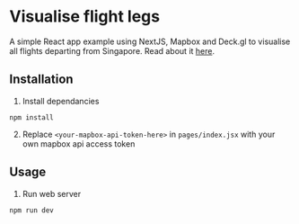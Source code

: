 # Visualise flight legs

A simple React app example using NextJS, Mapbox and Deck.gl to visualise all flights departing from Singapore. Read about it [here](https://medium.com/greatescapeco/visualizing-flight-legs-using-react-mapbox-and-deck-gl-18e22771d53e).

## Installation

1. Install dependancies

```
npm install
```

2. Replace `<your-mapbox-api-token-here>` in `pages/index.jsx` with your own mapbox api access token

## Usage

1. Run web server

```
npm run dev
```
